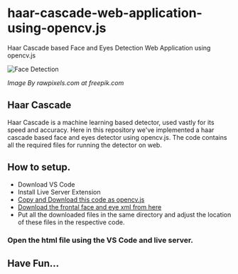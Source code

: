 # haar-cascade-web-application-using-opencv.js
Haar Cascade based Face and Eyes Detection Web Application using opencv.js

![Face Detection](https://img.freepik.com/free-vector/face-recognition-biometric-scan-cyber-security-technology-blue-tone_53876-119532.jpg?w=740&t=st=1687248074~exp=1687248674~hmac=e38882c1bf6b84236cfc0496f844c7a21984c7219320bb9f4c2e5da6c501db97)

*Image By rawpixels.com at freepik.com*

## Haar Cascade 
Haar Cascade is a machine learning based detector, used vastly for its speed and accuracy.
Here in this repository we've implemented a haar cascade based face and eyes detector using opencv.js. 
The code contains all the required files for running the detector on web.

## How to setup.
- Download VS Code 
- Install Live Server Extension
- [Copy and Download this code as opencv.js](https://medium.com/r/?url=https%3A%2F%2Fdocs.opencv.org%2F3.4.0%2Fopencv.js)
- [Download the frontal face and eye xml from here](https://medium.com/r/?url=https%3A%2F%2Fgithub.com%2Fopencv%2Fopencv%2Ftree%2Fmaster%2Fdata%2Fhaarcascades)
- Put all the downloaded files in the same directory and adjust the location of these files in the respective code.

### Open the html file using the VS Code and live server. 

## Have Fun...
